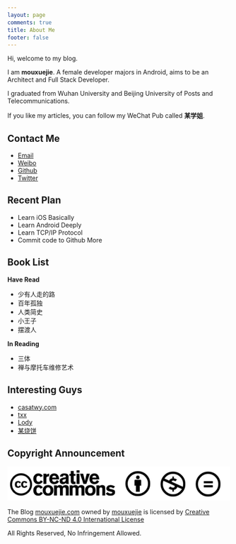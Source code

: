 ```yaml
---
layout: page
comments: true
title: About Me
footer: false
---
```


Hi, welcome to my blog.

I am **mouxuejie**. A female developer majors in Android, aims to be an Architect and Full Stack Developer.

I graduated from Wuhan University and Beijing University of Posts and Telecommunications.

If you like my articles, you can follow my WeChat Pub called **某学姐**.

## Contact Me

- [Email](mailto:mouxuejie@gmail.com)     
- [Weibo](http://weibo.com/u/2019322347)	  
- [Github](https://github.com/wangxinghe)       
- [Twitter](https://twitter.com/mouxuejie)

## Recent Plan

- Learn iOS Basically
- Learn Android Deeply
- Learn TCP/IP Protocol
- Commit code to Github More
   
## Book List

**Have Read**

- 少有人走的路
- 百年孤独
- 人类简史
- 小王子
- 摆渡人

**In Reading**

- 三体
- 禅与摩托车维修艺术

## Interesting Guys

- [casatwy.com](casatwy.com)
- [txx](http://weibo.com/u/2157980617?topnav=1&wvr=6&topsug=1&is_all=1)
- [Lody](http://weibo.com/p/1005055627960273/home?from=page_100505&mod=TAB#place)
- [某烧饼](http://feng.moe/)
   
## Copyright Announcement

![cc](/images/cc.png)

The Blog [mouxuejie.com](http://www.mouxuejie.com/) owned by [mouxuejie](https://github.com/wangxinghe) is licensed by [Creative Commons BY-NC-ND 4.0 International License](https://creativecommons.org/licenses/by-nc-nd/4.0/)

All Rights Reserved, No Infringement Allowed.